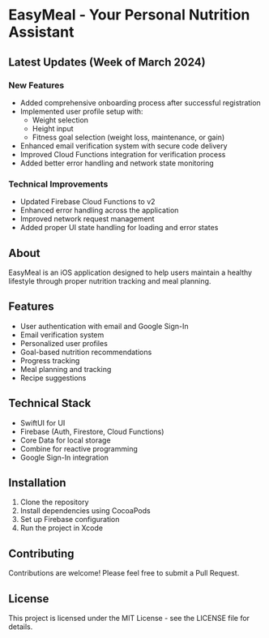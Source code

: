 # EasyMeal - Your Personal Nutrition Assistant

## Latest Updates (Week of March 2024)

### New Features
- Added comprehensive onboarding process after successful registration
- Implemented user profile setup with:
  - Weight selection
  - Height input
  - Fitness goal selection (weight loss, maintenance, or gain)
- Enhanced email verification system with secure code delivery
- Improved Cloud Functions integration for verification process
- Added better error handling and network state monitoring

### Technical Improvements
- Updated Firebase Cloud Functions to v2
- Enhanced error handling across the application
- Improved network request management
- Added proper UI state handling for loading and error states

## About
EasyMeal is an iOS application designed to help users maintain a healthy lifestyle through proper nutrition tracking and meal planning.

## Features
- User authentication with email and Google Sign-In
- Email verification system
- Personalized user profiles
- Goal-based nutrition recommendations
- Progress tracking
- Meal planning and tracking
- Recipe suggestions

## Technical Stack
- SwiftUI for UI
- Firebase (Auth, Firestore, Cloud Functions)
- Core Data for local storage
- Combine for reactive programming
- Google Sign-In integration

## Installation
1. Clone the repository
2. Install dependencies using CocoaPods
3. Set up Firebase configuration
4. Run the project in Xcode

## Contributing
Contributions are welcome! Please feel free to submit a Pull Request.

## License
This project is licensed under the MIT License - see the LICENSE file for details. 